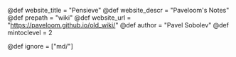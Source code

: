 <!-- Global variables -->
@def website_title = "Pensieve"
@def website_descr = "Paveloom's Notes"
@def prepath = "wiki"
@def website_url   = "https://paveloom.github.io/old_wiki/"
@def author = "Pavel Sobolev"
@def mintoclevel = 2

<!-- Ignore list -->
@def ignore = ["md/"]
